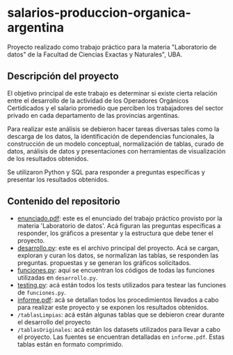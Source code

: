 # salarios-produccion-organica-argentina

Proyecto realizado como trabajo práctico para la materia "Laboratorio de datos" de la Facultad de Ciencias Exactas y Naturales", UBA.

## Descripción del proyecto

El objetivo principal de este trabajo es determinar si existe cierta relación entre el desarrollo de la actividad de los Operadores Orgánicos Certidicados y el salario promedio que perciben los trabajadores del sector privado en cada departamento de las provincias argentinas. 

Para realizar este análisis se debieron hacer tareas diversas tales como la descarga de los datos, la identificación de dependencias funcionales, la construcción de un modelo conceptual, normalización de tablas, curado de datos, análisis de datos y presentaciones con herramientas de visualización de los resultados obtenidos.

Se utilizaron Python y SQL para responder a preguntas específicas y presentar los resultados obtenidos. 

## Contenido del repositorio

- [enunciado.pdf](./enunciado.pdf): este es el enunciado del trabajo práctico provisto por la materia 'Laboratorio de datos'. Acá     figuran las preguntas específicas a responder, los gráficos a presentar y la estructura que debe tener el         proyecto. 
- [desarrollo.py](./desarrollo.py): este es el archivo principal del proyecto. Acá se cargan, exploran
  y curan los datos, se normalizan las tablas, se responden las preguntas.
  propuestas y se generan los gráficos solicitados.
- [funciones.py](./funciones.py): aquí se encuentran los códigos de todas las funciones utilizadas en `desarrollo.py`.
- [testing.py](./testing.py): acá están todos los tests utilizados para testear las funciones de `funciones.py`.
- [informe.pdf](./informe.pdf): acá se detallan todos los procedimientos llevados a cabo para realizar este proyecto y se exponen   los resultados obtenidos. 
- `/tablasLimpias`: acá están algunas tablas que se debieron crear durante el desarrollo del proyecto
- `/tablasOriginales`: acá están los datasets utilizados para llevar a cabo el proyecto. Las fuentes se           encuentran detalladas en `informe.pdf`. Estas tablas están en formato comprimido. 
